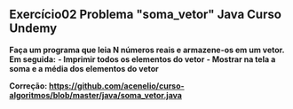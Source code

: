 ## Exercício02 Problema "soma_vetor" Java Curso Undemy

**Faça um programa que leia N números reais e armazene-os em um vetor. Em seguida:**
**- Imprimir todos os elementos do vetor**
**- Mostrar na tela a soma e a média dos elementos do vetor**

**Correção: https://github.com/acenelio/curso-algoritmos/blob/master/java/soma_vetor.java**



